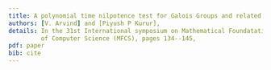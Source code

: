 ```yaml
---
title: A polynomial time nilpotence test for Galois Groups and related results.
authors: [V. Arvind] and [Piyush P Kurur],
details: In the 31st International symposium on Mathematical Foundatations
         of Computer Science (MFCS), pages 134--145,
pdf: paper
bib: cite
---
```


